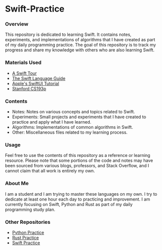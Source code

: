 # Swift-Practice
### Overview

This repository is dedicated to learning Swift. It contains notes, experiments, and implementations of algorithms that I have created as part of my daily programming practice. The goal of this repository is to track my progress and share my knowledge with others who are also learning Swift.

### Materials Used

- [A Swift Tour](https://docs.swift.org/swift-book/GuidedTour/GuidedTour.html)
- [The Swift Language Guide](https://docs.swift.org/swift-book/LanguageGuide/TheBasics.html)
- [Apple's SwiftUI Tutorial](https://developer.apple.com/tutorials/swiftui)
- [Stanford CS193p](https://youtu.be/jbtqIBpUG7g)

### Contents

- Notes: Notes on various concepts and topics related to Swift.
- Experiments: Small projects and experiments that I have created to practice and apply what I have learned.
- Algorithms: Implementations of common algorithms in Swift.
- Other: Miscellaneous files related to my learning process.

### Usage
Feel free to use the contents of this repository as a reference or learning resource. Please note that some portions of the code and notes may have been sourced from various blogs, professors, and Stack Overflow, and I cannot claim that all work is entirely my own. 

### About Me
I am a student and I am trying to master these languages on my own. I try to dedicate at least one hour each day to practicing and improvement. I am currently focusing on Swift, Python and Rust as part of my daily programming study plan.

### Other Repositories
- [Python Practice](https://github.com/jackbodine/Python-Practice)
- [Rust Practice](https://github.com/jackbodine/Rust-Practice)
- [Swift Practice](https://github.com/jackbodine/Swift-Practice)
